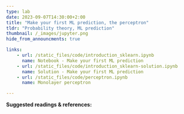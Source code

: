 ```yaml
---
type: lab
date: 2023-09-07T14:30:00+2:00
title: "Make your first ML prediction, the perceptron"
tldr: "Probability theory, ML prediction"
thumbnail: /_images/jupyter.png
hide_from_announcments: true

links: 
    - url: /static_files/code/introduction_sklearn.ipynb
      name: Notebook - Make your first ML prediction
    - url: /static_files/code/introduction_sklearn-solution.ipynb
      name: Solution - Make your first ML prediction
    - url: /static_files/code/perceptron.ipynb
      name: Monolayer perceptron

---
```

**Suggested readings & references:**
